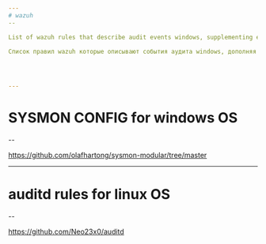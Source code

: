 ```yaml
---
# wazuh
--

List of wazuh rules that describe audit events windows, supplementing existing rules.

Список правил wazuh которые описывают события аудита windows, дополняя существующие правила.




---
```

# SYSMON CONFIG for windows OS
--

https://github.com/olafhartong/sysmon-modular/tree/master



---
# auditd rules for linux OS
--

https://github.com/Neo23x0/auditd
